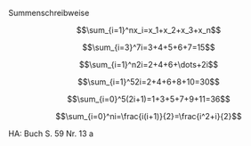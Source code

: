 Summenschreibweise 

$$\sum_{i=1}^nx_i=x_1+x_2+x_3+x_n$$

$$\sum_{i=3}^7i=3+4+5+6+7=15$$

$$\sum_{i=1}^n2i=2+4+6+\dots+2i$$

$$\sum_{i=1}^52i=2+4+6+8+10=30$$

$$\sum_{i=0}^5(2i+1)=1+3+5+7+9+11=36$$

$$\sum_{i=0}^ni=\frac{i(i+1)}{2}=\frac{i^2+i}{2}$$


HA:
Buch S. 59 Nr. 13 a

